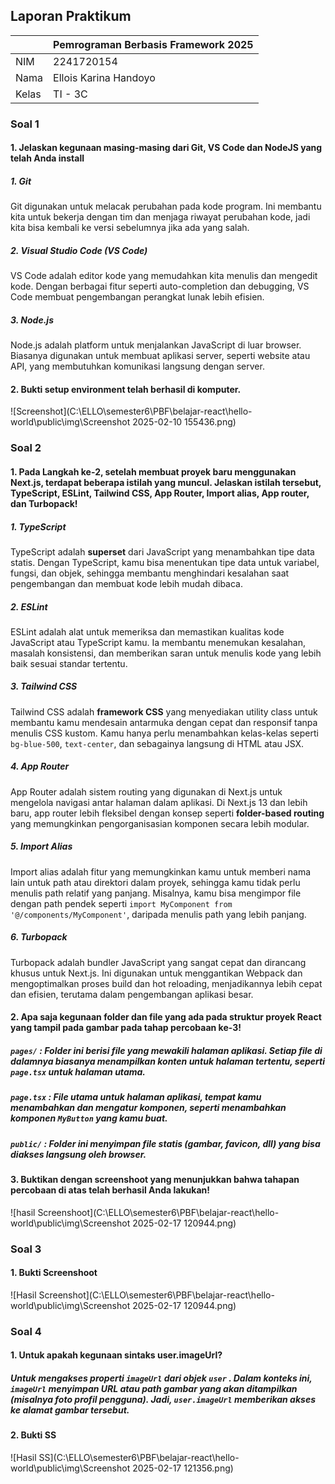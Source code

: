 

## Laporan Praktikum

|       | Pemrograman Berbasis Framework 2025 |
| ----- | ----------------------------------- |
| NIM   | 2241720154                          |
| Nama  | Ellois Karina Handoyo               |
| Kelas | TI - 3C                             |

### Soal 1

#### **1. Jelaskan kegunaan masing-masing dari Git, VS Code dan NodeJS yang telah Anda install**

##### 1. **Git**

Git digunakan untuk melacak perubahan pada kode program. Ini membantu kita untuk bekerja dengan tim dan menjaga riwayat perubahan kode, jadi kita bisa kembali ke versi sebelumnya jika ada yang salah.

##### 2. **Visual Studio Code (VS Code)**

VS Code adalah editor kode yang memudahkan kita menulis dan mengedit kode. Dengan berbagai fitur seperti auto-completion dan debugging, VS Code membuat pengembangan perangkat lunak lebih efisien.

##### 3. **Node.js**

Node.js adalah platform untuk menjalankan JavaScript di luar browser. Biasanya digunakan untuk membuat aplikasi server, seperti website atau API, yang membutuhkan komunikasi langsung dengan server.

#### **2. Bukti setup environment telah berhasil di  komputer.**

![Screenshot](C:\ELLO\semester6\PBF\belajar-react\hello-world\public\img\Screenshot 2025-02-10 155436.png)

### Soal 2

#### 1. Pada Langkah **ke-2**, setelah membuat proyek baru menggunakan Next.js, terdapat beberapa istilah yang muncul. Jelaskan istilah tersebut, TypeScript, ESLint, Tailwind CSS, App Router, Import alias, App router, **dan **Turbopack**!**

##### 1. **TypeScript**

TypeScript adalah **superset** dari JavaScript yang menambahkan tipe data statis. Dengan TypeScript, kamu bisa menentukan tipe data untuk variabel, fungsi, dan objek, sehingga membantu menghindari kesalahan saat pengembangan dan membuat kode lebih mudah dibaca.

##### 2. **ESLint**

ESLint adalah alat untuk memeriksa dan memastikan kualitas kode JavaScript atau TypeScript kamu. Ia membantu menemukan kesalahan, masalah konsistensi, dan memberikan saran untuk menulis kode yang lebih baik sesuai standar tertentu.

##### 3. **Tailwind CSS**

Tailwind CSS adalah **framework CSS** yang menyediakan utility class untuk membantu kamu mendesain antarmuka dengan cepat dan responsif tanpa menulis CSS kustom. Kamu hanya perlu menambahkan kelas-kelas seperti `bg-blue-500`, `text-center`, dan sebagainya langsung di HTML atau JSX.

##### 4. **App Router**

App Router adalah sistem routing yang digunakan di Next.js untuk mengelola navigasi antar halaman dalam aplikasi. Di Next.js 13 dan lebih baru, app router lebih fleksibel dengan konsep seperti **folder-based routing** yang memungkinkan pengorganisasian komponen secara lebih modular.

##### 5. **Import Alias**

Import alias adalah fitur yang memungkinkan kamu untuk memberi nama lain untuk path atau direktori dalam proyek, sehingga kamu tidak perlu menulis path relatif yang panjang. Misalnya, kamu bisa mengimpor file dengan path pendek seperti `import MyComponent from '@/components/MyComponent'`, daripada menulis path yang lebih panjang.

##### 6. **Turbopack**

Turbopack adalah bundler JavaScript yang sangat cepat dan dirancang khusus untuk Next.js. Ini digunakan untuk menggantikan Webpack dan mengoptimalkan proses build dan hot reloading, menjadikannya lebih cepat dan efisien, terutama dalam pengembangan aplikasi besar.

#### 2. Apa saja kegunaan folder dan file yang ada pada struktur proyek React yang tampil pada gambar pada tahap percobaan **ke-3**!


##### **`pages/`** : Folder ini berisi file yang mewakili halaman aplikasi. Setiap file di dalamnya biasanya menampilkan konten untuk halaman tertentu, seperti `page.tsx` untuk halaman utama.

##### **`page.tsx`** : File utama untuk halaman aplikasi, tempat kamu menambahkan dan mengatur komponen, seperti menambahkan komponen `MyButton` yang kamu buat.

##### **`public/`** : Folder ini menyimpan file statis (gambar, favicon, dll) yang bisa diakses langsung oleh browser.

#### 3. Buktikan dengan screenshoot yang menunjukkan bahwa tahapan percobaan di atas telah berhasil Anda lakukan!

![hasil Screenshoot](C:\ELLO\semester6\PBF\belajar-react\hello-world\public\img\Screenshot 2025-02-17 120944.png)

### Soal 3

#### 1. Bukti Screenshoot

![Hasil Screenshot](C:\ELLO\semester6\PBF\belajar-react\hello-world\public\img\Screenshot 2025-02-17 120944.png)

### Soal 4

#### 1. Untuk apakah kegunaan sintaks **user**.imageUrl?

##### Untuk mengakses properti `imageUrl` dari objek  `user` . Dalam konteks ini, `imageUrl` menyimpan URL atau path gambar yang akan ditampilkan (misalnya foto profil pengguna). Jadi, `user.imageUrl` memberikan akses ke alamat gambar tersebut.

#### 2. Bukti SS

![Hasil SS](C:\ELLO\semester6\PBF\belajar-react\hello-world\public\img\Screenshot 2025-02-17 121356.png)
